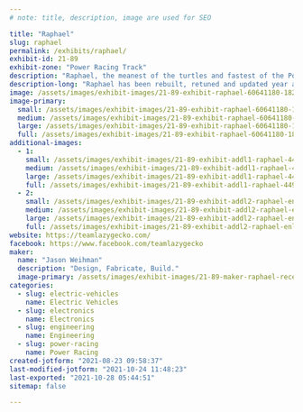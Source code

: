 ```yaml
---
# note: title, description, image are used for SEO

title: "Raphael"
slug: raphael
permalink: /exhibits/raphael/
exhibit-id: 21-89
exhibit-zone: "Power Racing Track"
description: "Raphael, the meanest of the turtles and fastest of the Power Wheels Racers!"
description-long: "Raphael has been rebuilt, retuned and updated year after year to continue competing at the top of the power wheels racers. This year he is sporting a Gen3 Gecko Drive!"
image: /assets/images/exhibit-images/21-89-exhibit-raphael-60641180-1828815657263279-8779443714629042176-n-large.jpg
image-primary: 
  small: /assets/images/exhibit-images/21-89-exhibit-raphael-60641180-1828815657263279-8779443714629042176-n-small.jpg
  medium: /assets/images/exhibit-images/21-89-exhibit-raphael-60641180-1828815657263279-8779443714629042176-n-medium.jpg
  large: /assets/images/exhibit-images/21-89-exhibit-raphael-60641180-1828815657263279-8779443714629042176-n-large.jpg
  full: /assets/images/exhibit-images/21-89-exhibit-raphael-60641180-1828815657263279-8779443714629042176-n-full.jpg
additional-images: 
  - 1:
    small: /assets/images/exhibit-images/21-89-exhibit-addl1-raphael-44932980-10156678711486163-2494914766733049856-o-small.jpg
    medium: /assets/images/exhibit-images/21-89-exhibit-addl1-raphael-44932980-10156678711486163-2494914766733049856-o-medium.jpg
    large: /assets/images/exhibit-images/21-89-exhibit-addl1-raphael-44932980-10156678711486163-2494914766733049856-o-large.jpg
    full: /assets/images/exhibit-images/21-89-exhibit-addl1-raphael-44932980-10156678711486163-2494914766733049856-o-full.jpg
  - 2:
    small: /assets/images/exhibit-images/21-89-exhibit-addl2-raphael-enlarged-version-1-small.png
    medium: /assets/images/exhibit-images/21-89-exhibit-addl2-raphael-enlarged-version-1-medium.png
    large: /assets/images/exhibit-images/21-89-exhibit-addl2-raphael-enlarged-version-1-large.png
    full: /assets/images/exhibit-images/21-89-exhibit-addl2-raphael-enlarged-version-1-full.png
website: https://teamlazygecko.com/
facebook: https://www.facebook.com/teamlazygecko
maker: 
  name: "Jason Weihman"
  description: "Design, Fabricate, Build."
  image-primary: /assets/images/exhibit-images/21-89-maker-raphael-received-1302237263164083-medium.jpeg
categories: 
  - slug: electric-vehicles
    name: Electric Vehicles
  - slug: electronics
    name: Electronics
  - slug: engineering
    name: Engineering
  - slug: power-racing
    name: Power Racing
created-jotform: "2021-08-23 09:58:37"
last-modified-jotform: "2021-10-24 11:48:23"
last-exported: "2021-10-28 05:44:51"
sitemap: false

---
```

